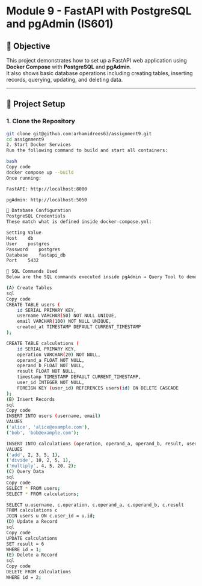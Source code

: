 # Module 9 - FastAPI with PostgreSQL and pgAdmin (IS601)

## 📌 Objective
This project demonstrates how to set up a FastAPI web application using **Docker Compose** with **PostgreSQL** and **pgAdmin**.  
It also shows basic database operations including creating tables, inserting records, querying, updating, and deleting data.

---

## 🧰 Project Setup

### 1. Clone the Repository
```bash
git clone git@github.com:arhamidrees63/assignment9.git
cd assignment9
2. Start Docker Services
Run the following command to build and start all containers:

bash
Copy code
docker compose up --build
Once running:

FastAPI: http://localhost:8000

pgAdmin: http://localhost:5050

🧩 Database Configuration
PostgreSQL Credentials
These match what is defined inside docker-compose.yml:

Setting	Value
Host	db
User	postgres
Password	postgres
Database	fastapi_db
Port	5432

🧮 SQL Commands Used
Below are the SQL commands executed inside pgAdmin → Query Tool to demonstrate database functionality.

(A) Create Tables
sql
Copy code
CREATE TABLE users (
    id SERIAL PRIMARY KEY,
    username VARCHAR(50) NOT NULL UNIQUE,
    email VARCHAR(100) NOT NULL UNIQUE,
    created_at TIMESTAMP DEFAULT CURRENT_TIMESTAMP
);

CREATE TABLE calculations (
    id SERIAL PRIMARY KEY,
    operation VARCHAR(20) NOT NULL,
    operand_a FLOAT NOT NULL,
    operand_b FLOAT NOT NULL,
    result FLOAT NOT NULL,
    timestamp TIMESTAMP DEFAULT CURRENT_TIMESTAMP,
    user_id INTEGER NOT NULL,
    FOREIGN KEY (user_id) REFERENCES users(id) ON DELETE CASCADE
);
(B) Insert Records
sql
Copy code
INSERT INTO users (username, email)
VALUES 
('alice', 'alice@example.com'),
('bob', 'bob@example.com');

INSERT INTO calculations (operation, operand_a, operand_b, result, user_id)
VALUES
('add', 2, 3, 5, 1),
('divide', 10, 2, 5, 1),
('multiply', 4, 5, 20, 2);
(C) Query Data
sql
Copy code
SELECT * FROM users;
SELECT * FROM calculations;

SELECT u.username, c.operation, c.operand_a, c.operand_b, c.result
FROM calculations c
JOIN users u ON c.user_id = u.id;
(D) Update a Record
sql
Copy code
UPDATE calculations
SET result = 6
WHERE id = 1;
(E) Delete a Record
sql
Copy code
DELETE FROM calculations
WHERE id = 2;